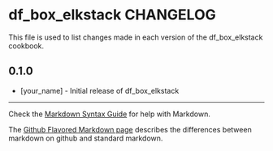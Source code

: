 df_box_elkstack CHANGELOG
=========================

This file is used to list changes made in each version of the df_box_elkstack cookbook.

0.1.0
-----
- [your_name] - Initial release of df_box_elkstack

- - -
Check the [Markdown Syntax Guide](http://daringfireball.net/projects/markdown/syntax) for help with Markdown.

The [Github Flavored Markdown page](http://github.github.com/github-flavored-markdown/) describes the differences between markdown on github and standard markdown.
